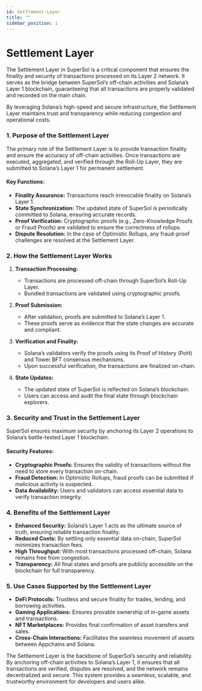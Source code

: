 ```yaml
---
id: Settlement-Layer
title: ""
sidebar_position: 1
---
```



# Settlement Layer

The Settlement Layer in SuperSol is a critical component that ensures the finality and security of transactions processed on its Layer 2 network. It serves as the bridge between SuperSol’s off-chain activities and Solana’s Layer 1 blockchain, guaranteeing that all transactions are properly validated and recorded on the main chain.

By leveraging Solana’s high-speed and secure infrastructure, the Settlement Layer maintains trust and transparency while reducing congestion and operational costs.



### 1. Purpose of the Settlement Layer

The primary role of the Settlement Layer is to provide transaction finality and ensure the accuracy of off-chain activities. Once transactions are executed, aggregated, and verified through the Roll-Up Layer, they are submitted to Solana’s Layer 1 for permanent settlement.

#### Key Functions:

- **Finality Assurance:** Transactions reach irrevocable finality on Solana’s Layer 1.
- **State Synchronization:** The updated state of SuperSol is periodically committed to Solana, ensuring accurate records.
- **Proof Verification:** Cryptographic proofs (e.g., Zero-Knowledge Proofs or Fraud Proofs) are validated to ensure the correctness of rollups.
- **Dispute Resolution:** In the case of Optimistic Rollups, any fraud-proof challenges are resolved at the Settlement Layer.



### 2. How the Settlement Layer Works

1. **Transaction Processing:**
   - Transactions are processed off-chain through SuperSol’s Roll-Up Layer.
   - Bundled transactions are validated using cryptographic proofs.

2. **Proof Submission:**
   - After validation, proofs are submitted to Solana’s Layer 1.
   - These proofs serve as evidence that the state changes are accurate and compliant.

3. **Verification and Finality:**
   - Solana’s validators verify the proofs using its Proof of History (PoH) and Tower BFT consensus mechanisms.
   - Upon successful verification, the transactions are finalized on-chain.

4. **State Updates:**
   - The updated state of SuperSol is reflected on Solana’s blockchain.
   - Users can access and audit the final state through blockchain explorers.



### 3. Security and Trust in the Settlement Layer

SuperSol ensures maximum security by anchoring its Layer 2 operations to Solana’s battle-tested Layer 1 blockchain.

#### Security Features:

- **Cryptographic Proofs:** Ensures the validity of transactions without the need to store every transaction on-chain.
- **Fraud Detection:** In Optimistic Rollups, fraud proofs can be submitted if malicious activity is suspected.
- **Data Availability:** Users and validators can access essential data to verify transaction integrity.



### 4. Benefits of the Settlement Layer

- **Enhanced Security:** Solana’s Layer 1 acts as the ultimate source of truth, ensuring reliable transaction finality.
- **Reduced Costs:** By settling only essential data on-chain, SuperSol minimizes transaction fees.
- **High Throughput:** With most transactions processed off-chain, Solana remains free from congestion.
- **Transparency:** All final states and proofs are publicly accessible on the blockchain for full transparency.



### 5. Use Cases Supported by the Settlement Layer

- **DeFi Protocols:** Trustless and secure finality for trades, lending, and borrowing activities.
- **Gaming Applications:** Ensures provable ownership of in-game assets and transactions.
- **NFT Marketplaces:** Provides final confirmation of asset transfers and sales.
- **Cross-Chain Interactions:** Facilitates the seamless movement of assets between Appchains and Solana.



The Settlement Layer is the backbone of SuperSol’s security and reliability. By anchoring off-chain activities to Solana’s Layer 1, it ensures that all transactions are verified, disputes are resolved, and the network remains decentralized and secure. This system provides a seamless, scalable, and trustworthy environment for developers and users alike.
